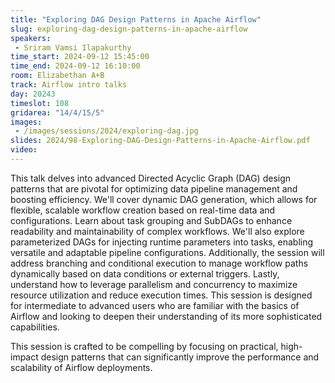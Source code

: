```yaml
---
title: "Exploring DAG Design Patterns in Apache Airflow"
slug: exploring-dag-design-patterns-in-apache-airflow
speakers:
 - Sriram Vamsi Ilapakurthy
time_start: 2024-09-12 15:45:00
time_end: 2024-09-12 16:10:00
room: Elizabethan A+B
track: Airflow intro talks
day: 20243
timeslot: 108
gridarea: "14/4/15/5"
images: 
 - /images/sessions/2024/exploring-dag.jpg
slides: 2024/98-Exploring-DAG-Design-Patterns-in-Apache-Airflow.pdf
video:
---
```


This talk delves into advanced Directed Acyclic Graph (DAG) design patterns that are pivotal for optimizing data pipeline management and boosting efficiency. We'll cover dynamic DAG generation, which allows for flexible, scalable workflow creation based on real-time data and configurations. Learn about task grouping and SubDAGs to enhance readability and maintainability of complex workflows. We'll also explore parameterized DAGs for injecting runtime parameters into tasks, enabling versatile and adaptable pipeline configurations. Additionally, the session will address branching and conditional execution to manage workflow paths dynamically based on data conditions or external triggers. Lastly, understand how to leverage parallelism and concurrency to maximize resource utilization and reduce execution times. This session is designed for intermediate to advanced users who are familiar with the basics of Airflow and looking to deepen their understanding of its more sophisticated capabilities.

This session is crafted to be compelling by focusing on practical, high-impact design patterns that can significantly improve the performance and scalability of Airflow deployments.